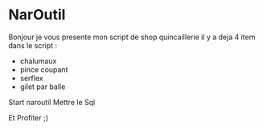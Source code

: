 # NarOutil

Bonjour je vous presente mon script de shop quincaillerie il y a deja 4 item dans le script :
- chalumaux 
- pince coupant
- serflex 
- gilet par balle 

Start naroutil
Mettre le Sql

Et Profiter ;)
